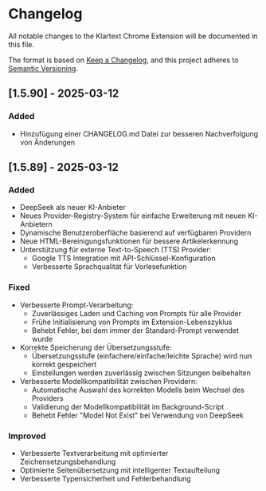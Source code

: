 # Changelog

All notable changes to the Klartext Chrome Extension will be documented in this file.

The format is based on [Keep a Changelog](https://keepachangelog.com/en/1.0.0/),
and this project adheres to [Semantic Versioning](https://semver.org/spec/v2.0.0.html).

## [1.5.90] - 2025-03-12

### Added
- Hinzufügung einer CHANGELOG.md Datei zur besseren Nachverfolgung von Änderungen

## [1.5.89] - 2025-03-12

### Added
- DeepSeek als neuer KI-Anbieter
- Neues Provider-Registry-System für einfache Erweiterung mit neuen KI-Anbietern
- Dynamische Benutzeroberfläche basierend auf verfügbaren Providern
- Neue HTML-Bereinigungsfunktionen für bessere Artikelerkennung
- Unterstützung für externe Text-to-Speech (TTS) Provider:
  - Google TTS Integration mit API-Schlüssel-Konfiguration
  - Verbesserte Sprachqualität für Vorlesefunktion

### Fixed
- Verbesserte Prompt-Verarbeitung:
  - Zuverlässiges Laden und Caching von Prompts für alle Provider
  - Frühe Initialisierung von Prompts im Extension-Lebenszyklus
  - Behebt Fehler, bei dem immer der Standard-Prompt verwendet wurde
- Korrekte Speicherung der Übersetzungsstufe:
  - Übersetzungsstufe (einfachere/einfache/leichte Sprache) wird nun korrekt gespeichert
  - Einstellungen werden zuverlässig zwischen Sitzungen beibehalten
- Verbesserte Modellkompatibilität zwischen Providern:
  - Automatische Auswahl des korrekten Modells beim Wechsel des Providers
  - Validierung der Modellkompatibilität im Background-Script
  - Behebt Fehler "Model Not Exist" bei Verwendung von DeepSeek

### Improved
- Verbesserte Textverarbeitung mit optimierter Zeichensetzungsbehandlung
- Optimierte Seitenübersetzung mit intelligenter Textaufteilung
- Verbesserte Typensicherheit und Fehlerbehandlung

